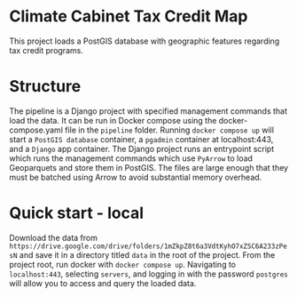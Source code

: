 # Climate Cabinet Tax Credit Map

This project loads a PostGIS database with geographic features regarding tax credit programs.

# Structure

The pipeline is a Django project with specified management commands that load the data. 
It can be run in Docker compose using the docker-compose.yaml file in the `pipeline` folder.
Running `docker compose up` will start a `PostGIS database` container, a `pgadmin` container at localhost:443, and a `Django` app container.
The Django project runs an entrypoint script which runs the management commands which use `PyArrow` to load Geoparquets and store them in PostGIS.
The files are large enough that they must be batched using Arrow to avoid substantial memory overhead.

# Quick start - local

Download the data from `https://drive.google.com/drive/folders/1mZkpZ8t6a3VdtKyhO7xZSC6A233zPesN` and save it in a directory titled `data` in the root of the project. 
From the project root, run docker with `docker compose up`.
Navigating to `localhost:443`, selecting `servers`, and logging in with the password `postgres` will allow you to access and query the loaded data.
